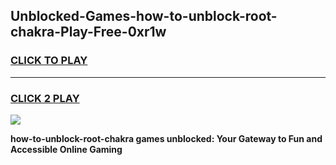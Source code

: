 
## Unblocked-Games-how-to-unblock-root-chakra-Play-Free-0xr1w
<h3>
<a href="https://premium76.site?title=how-to-unblock-root-chakra&ref=23A">CLICK TO PLAY</a></h3>
<hr>

<h3>
<a href="https://premium76.site?title=how-to-unblock-root-chakra&ref=23A">CLICK 2 PLAY</a>
  
</h3>

<a href="https://premium76.site?title=how-to-unblock-root-chakra&ref=23A"><img src="https://clearcache.store/games.png"></a>


**how-to-unblock-root-chakra games unblocked: Your Gateway to Fun and Accessible Online Gaming**
